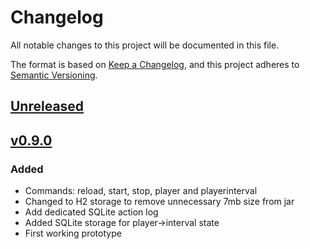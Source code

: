 # Changelog
All notable changes to this project will be documented in this file.

The format is based on [Keep a Changelog](https://keepachangelog.com/en/1.0.0/),
and this project adheres to [Semantic Versioning](https://semver.org/spec/v2.0.0.html).

## [Unreleased]

## [v0.9.0]
### Added
- Commands: reload, start, stop, player and playerinterval
- Changed to H2 storage to remove unnecessary 7mb size from jar
- Add dedicated SQLite action log
- Added SQLite storage for player->interval state
- First working prototype

[Unreleased]: https://github.com/mooeypoo/TimelyActions/compare/v0.9.0...HEAD
[v0.9.0]: https://github.com/mooeypoo/TimelyActions/releases/tag/v0.9.0